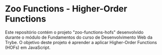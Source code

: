 # Zoo Functions - Higher-Order Functions

Este repositório contém o projeto "zoo-functions-hofs" desenvolvido durante o módulo de Fundamentos do curso de Desenvolvimento Web da Trybe. O objetivo deste projeto é aprender a aplicar Higher-Order Functions (HOFs) em JavaScript.

